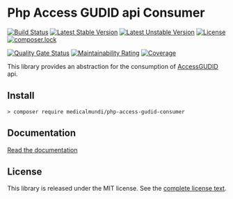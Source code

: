 
Php Access GUDID api Consumer
==============================

[![Build Status](https://travis-ci.org/MedicalMundi/php-access-gudid-consumer.svg?branch=master)](https://travis-ci.org/MedicalMundi/php-access-gudid-consumer)
[![Latest Stable Version](https://poser.pugx.org/medicalmundi/php-access-gudid-consumer/v/stable)](https://packagist.org/packages/medicalmundi/php-access-gudid-consumer)
[![Latest Unstable Version](https://poser.pugx.org/medicalmundi/php-access-gudid-consumer/v/unstable)](https://packagist.org/packages/medicalmundi/php-access-gudid-consumer)
[![License](https://poser.pugx.org/medicalmundi/php-access-gudid-consumer/license)](https://packagist.org/packages/medicalmundi/php-access-gudid-consumer)
[![composer.lock](https://poser.pugx.org/medicalmundi/php-access-gudid-consumer/composerlock)](https://packagist.org/packages/medicalmundi/php-access-gudid-consumer)

[![Quality Gate Status](https://sonarcloud.io/api/project_badges/measure?project=MedicalMundi_php-access-gudid-consumer&metric=alert_status)](https://sonarcloud.io/dashboard?id=MedicalMundi_php-access-gudid-consumer)
[![Maintainability Rating](https://sonarcloud.io/api/project_badges/measure?project=MedicalMundi_php-access-gudid-consumer&metric=sqale_rating)](https://sonarcloud.io/dashboard?id=MedicalMundi_php-access-gudid-consumer)
[![Coverage](https://sonarcloud.io/api/project_badges/measure?project=MedicalMundi_php-access-gudid-consumer&metric=coverage)](https://sonarcloud.io/dashboard?id=MedicalMundi_php-access-gudid-consumer)

This library provides an abstraction for the consumption of
[AccessGUDID](https://accessgudid.nlm.nih.gov/) api.

Install
-------------

```console
> composer require medicalmundi/php-access-gudid-consumer
```

Documentation
-------------

[Read the documentation](docs/index.md)

License
-------

This library is released under the MIT license. See the [complete license text](LICENSE).

